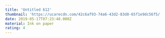 ```yaml
---
title: 'Untitled 612'
thumbnail: 'https://ucarecdn.com/42c6af93-74a6-43d2-83d8-65f1e9dc56f5/'
date: 2019-05-17T07:23:48.000Z
material: Ink on paper
rating: 4
---
```


